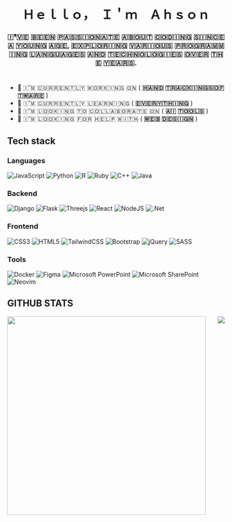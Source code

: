 
<h1 align="center">Ｈｅｌｌｏ，　Ｉ＇ｍ　Ａｈｓｏｎ</h1>
<h3 align="center">​🇮​❜​🇻​​🇪​ ​🇧​​🇪​​🇪​​🇳​ ​🇵​​🇦​​🇸​​🇸​​🇮​​🇴​​🇳​​🇦​​🇹​​🇪​ ​🇦​​🇧​​🇴​​🇺​​🇹​ ​🇨​​🇴​​🇩​​🇮​​🇳​​🇬​ ​🇸​​🇮​​🇳​​🇨​​🇪​ ​🇦​ ​🇾​​🇴​​🇺​​🇳​​🇬​ ​🇦​​🇬​​🇪​, ​🇪​​🇽​​🇵​​🇱​​🇴​​🇷​​🇮​​🇳​​🇬​ ​🇻​​🇦​​🇷​​🇮​​🇴​​🇺​​🇸​ ​🇵​​🇷​​🇴​​🇬​​🇷​​🇦​​🇲​​🇲​​🇮​​🇳​​🇬​ ​🇱​​🇦​​🇳​​🇬​​🇺​​🇦​​🇬​​🇪​​🇸​ ​🇦​​🇳​​🇩​ ​
  🇹​​🇪​​🇨​​🇭​​🇳​​🇴​​🇱​​🇴​​🇬​​🇮​​🇪​​🇸​             🇴​​🇻​​🇪​​🇷​ ​🇹​​🇭​​🇪​ ​🇾​​🇪​​🇦​​🇷​​🇸​.</h3>
<h1 align="center"></h1>

- 🔭 ​🇮​’​🇲​ ​🇨​​🇺​​🇷​​🇷​​🇪​​🇳​​🇹​​🇱​​🇾​ ​🇼​​🇴​​🇷​​🇰​​🇮​​🇳​​🇬​ ​🇴​​🇳​ ( **​🇭​​🇦​​🇳​​🇩​ ​🇹​​🇷​​🇦​​🇨​​🇰​​🇮​​🇳​​🇬​ ​🇸​​🇴​​🇫​​🇹​​🇼​​🇦​​🇷​​🇪​** )
- 🌱 ​🇮​’​🇲​ ​🇨​​🇺​​🇷​​🇷​​🇪​​🇳​​🇹​​🇱​​🇾​ ​🇱​​🇪​​🇦​​🇷​​🇳​​🇮​​🇳​​🇬​ ( **​🇪​​🇻​​🇪​​🇷​​🇾​​🇹​​🇭​​🇮​​🇳​​🇬**​ )
- 👯 ​🇮​’​🇲​ ​🇱​​🇴​​🇴​​🇰​​🇮​​🇳​​🇬​ ​🇹​​🇴​ ​🇨​​🇴​​🇱​​🇱​​🇦​​🇧​​🇴​​🇷​​🇦​​🇹​​🇪​ ​🇴​​🇳​ ( **​🇦​​🇮​ ​🇹​​🇴​​🇴​​🇱​​🇸​** )
- 🤔 ​🇮​’​🇲​ ​🇱​​🇴​​🇴​​🇰​​🇮​​🇳​​🇬​ ​🇫​​🇴​​🇷​ ​🇭​​🇪​​🇱​​🇵​ ​🇼​​🇮​​🇹​​🇭​ ( **​🇼​​🇪​​🇧​ ​🇩​​🇪​​🇸​​🇮​​🇬​​🇳**​ )

## Tech stack

### Languages
![JavaScript](https://img.shields.io/badge/javascript-%23323330.svg?style=for-the-badge&logo=javascript&logoColor=%23F7DF1E)
![Python](https://img.shields.io/badge/python-3670A0?style=for-the-badge&logo=python&logoColor=ffdd54)
![R](https://img.shields.io/badge/r-%23276DC3.svg?style=for-the-badge&logo=r&logoColor=white)
![Ruby](https://img.shields.io/badge/ruby-%23CC342D.svg?style=for-the-badge&logo=ruby&logoColor=white)
![C++](https://img.shields.io/badge/c++-%2300599C.svg?style=for-the-badge&logo=c%2B%2B&logoColor=white)
![Java](https://img.shields.io/badge/java-%23ED8B00.svg?style=for-the-badge&logo=openjdk&logoColor=white)

### Backend
![Django](https://img.shields.io/badge/django-%23092E20.svg?style=for-the-badge&logo=django&logoColor=white)
![Flask](https://img.shields.io/badge/flask-%23000.svg?style=for-the-badge&logo=flask&logoColor=white)
![Threejs](https://img.shields.io/badge/threejs-black?style=for-the-badge&logo=three.js&logoColor=white)
![React](https://img.shields.io/badge/react-%2320232a.svg?style=for-the-badge&logo=react&logoColor=%2361DAFB)
![NodeJS](https://img.shields.io/badge/node.js-6DA55F?style=for-the-badge&logo=node.js&logoColor=white)
![.Net](https://img.shields.io/badge/.NET-5C2D91?style=for-the-badge&logo=.net&logoColor=white)

### Frontend
![CSS3](https://img.shields.io/badge/css3-%231572B6.svg?style=for-the-badge&logo=css3&logoColor=white)
![HTML5](https://img.shields.io/badge/html5-%23E34F26.svg?style=for-the-badge&logo=html5&logoColor=white)
![TailwindCSS](https://img.shields.io/badge/tailwindcss-%2338B2AC.svg?style=for-the-badge&logo=tailwind-css&logoColor=white)
![Bootstrap](https://img.shields.io/badge/bootstrap-%238511FA.svg?style=for-the-badge&logo=bootstrap&logoColor=white)
![jQuery](https://img.shields.io/badge/jquery-%230769AD.svg?style=for-the-badge&logo=jquery&logoColor=white)
![SASS](https://img.shields.io/badge/SASS-hotpink.svg?style=for-the-badge&logo=SASS&logoColor=white)

### Tools
![Docker](https://img.shields.io/badge/docker-%230db7ed.svg?style=for-the-badge&logo=docker&logoColor=white)
![Figma](https://img.shields.io/badge/figma-%23F24E1E.svg?style=for-the-badge&logo=figma&logoColor=white)
![Microsoft PowerPoint](https://img.shields.io/badge/Microsoft_PowerPoint-B7472A?style=for-the-badge&logo=microsoft-powerpoint&logoColor=white)
![Microsoft SharePoint ](https://img.shields.io/badge/Microsoft_SharePoint-0078D4?style=for-the-badge&logo=microsoft-sharepoint&logoColor=white)
![Neovim](https://img.shields.io/badge/NeoVim-%2357A143.svg?&style=for-the-badge&logo=neovim&logoColor=white)

## GITHUB STATS

<p><img align="center" width="460px" src="https://github-readme-stats.vercel.app/api?username=TheProlifical&show_icons=true&locale=en&theme=transparent"/>
<img align="right" src="https://github-readme-stats.vercel.app/api/top-langs/?username=TheProlifical&theme=transparent&layout=donut"/>
</p>
